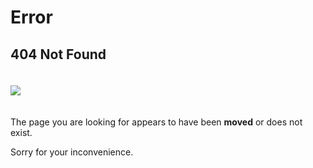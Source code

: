 # Error

## 404 Not Found

<img src="/jodd-pp-128.png" style="padding: 20px 0;">

The page you are looking for appears to have been <b>moved</b> or does not exist.

Sorry for your inconvenience.

<div id="redirect" style="display: none; font-weight: bold; font-size: 1.1em; margin: 50px;">

	OLD LINK DETECTED!
	Redirecting to new link in couple of seconds:

	<div id="newlink" style="margin: 20px 0; font-size: 2em;"></div>

</div>

<script>

function redirectTo(newLinkUrl) {
	$('#newlink').text(newLinkUrl);
	$('#redirect').show();

	setTimeout(function(){ window.location.href = newLinkUrl; }, 3000);
}


(function($){
	console.log(window.location.pathname + window.location.search + window.location.hash);

	var url = window.location.href
	var path = window.location.pathname;

	if (path.startsWith("/doc/")) {
		// old link detected

		var num = 0;
		for (ch of path) {
		    if (ch === '/') num++;
		}

		if (num >= 3) {
			url = url.replace('/doc','');
			redirectTo(url);
		}
		if (num == 2) {
			url = url.replace('/doc','/util');
			redirectTo(url);
		}
	}
})(jQuery);

</script>

<!--#echo var="REQUEST_URI" -->
